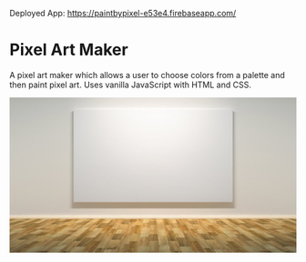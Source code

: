 Deployed App:
https://paintbypixel-e53e4.firebaseapp.com/

# Pixel Art Maker

A pixel art maker which allows a user to choose colors from a palette and then paint pixel art. Uses vanilla JavaScript with HTML and CSS.

![canvas](img/blankCanvas.jpg)
